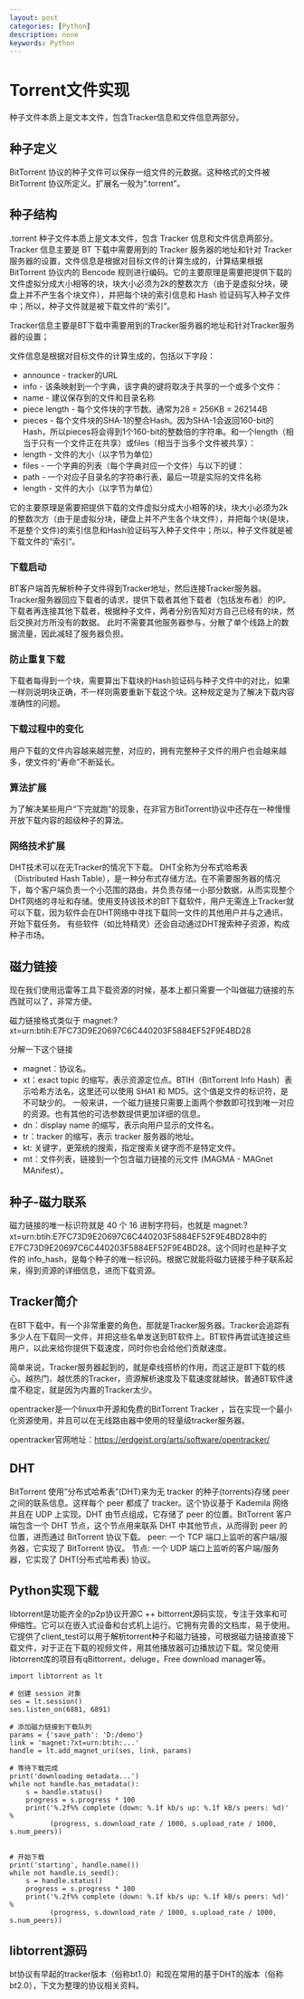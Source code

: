```yaml
---
layout: post
categories: [Python]
description: none
keywords: Python
---
```

# Torrent文件实现
种子文件本质上是文本文件，包含Tracker信息和文件信息两部分。

## 种子定义
BitTorrent 协议的种子文件可以保存一组文件的元数据。这种格式的文件被 BitTorrent 协议所定义。扩展名一般为“.torrent”。

## 种子结构
.torrent 种子文件本质上是文本文件，包含 Tracker 信息和文件信息两部分。Tracker 信息主要是 BT 下载中需要用到的 Tracker 服务器的地址和针对 Tracker 服务器的设置，文件信息是根据对目标文件的计算生成的，计算结果根据 BitTorrent 协议内的 Bencode 规则进行编码。它的主要原理是需要把提供下载的文件虚拟分成大小相等的块，块大小必须为2k的整数次方（由于是虚拟分块，硬盘上并不产生各个块文件），并把每个块的索引信息和 Hash 验证码写入种子文件中；所以，种子文件就是被下载文件的“索引”。

Tracker信息主要是BT下载中需要用到的Tracker服务器的地址和针对Tracker服务器的设置；

文件信息是根据对目标文件的计算生成的，包括以下字段：
- announce - tracker的URL
- info - 该条映射到一个字典，该字典的键将取决于共享的一个或多个文件：
- name - 建议保存到的文件和目录名称
- piece length - 每个文件块的字节数。通常为28 = 256KB = 262144B
- pieces - 每个文件块的SHA-1的整合Hash。因为SHA-1会返回160-bit的Hash，所以pieces将会得到1个160-bit的整数倍的字符串。和一个length（相当于只有一个文件正在共享）或files（相当于当多个文件被共享）：
- length - 文件的大小（以字节为单位）
- files - 一个字典的列表（每个字典对应一个文件）与以下的键：
- path - 一个对应子目录名的字符串行表，最后一项是实际的文件名称
- length - 文件的大小（以字节为单位）

它的主要原理是需要把提供下载的文件虚拟分成大小相等的块，块大小必须为2k的整数次方（由于是虚拟分块，硬盘上并不产生各个块文件），并把每个块(是块，不是整个文件)的索引信息和Hash验证码写入种子文件中；所以，种子文件就是被下载文件的“索引”。

### 下载启动
BT客户端首先解析种子文件得到Tracker地址，然后连接Tracker服务器。
Tracker服务器回应下载者的请求，提供下载者其他下载者（包括发布者）的IP。下载者再连接其他下载者，根据种子文件，两者分别告知对方自己已经有的块，然后交换对方所没有的数据。
此时不需要其他服务器参与，分散了单个线路上的数据流量，因此减轻了服务器负担。

### 防止重复下载
下载者每得到一个块，需要算出下载块的Hash验证码与种子文件中的对比，如果一样则说明块正确，不一样则需要重新下载这个块。这种规定是为了解决下载内容准确性的问题。

### 下载过程中的变化
用户下载的文件内容越来越完整，对应的，拥有完整种子文件的用户也会越来越多，使文件的“寿命”不断延长。

### 算法扩展
为了解决某些用户“下完就跑”的现象，在非官方BitTorrent协议中还存在一种慢慢开放下载内容的超级种子的算法。

### 网络技术扩展
DHT技术可以在无Tracker的情况下下载。
DHT全称为分布式哈希表（Distributed Hash Table），是一种分布式存储方法。在不需要服务器的情况下，每个客户端负责一个小范围的路由，并负责存储一小部分数据，从而实现整个DHT网络的寻址和存储。使用支持该技术的BT下载软件，用户无需连上Tracker就可以下载，因为软件会在DHT网络中寻找下载同一文件的其他用户并与之通讯，开始下载任务。
有些软件（如比特精灵）还会自动通过DHT搜索种子资源，构成种子市场。

## 磁力链接
现在我们使用迅雷等工具下载资源的时候，基本上都只需要一个叫做磁力链接的东西就可以了，非常方便。

磁力链接格式类似于 magnet:?xt=urn:btih:E7FC73D9E20697C6C440203F5884EF52F9E4BD28

分解一下这个链接
- magnet：协议名。 
- xt：exact topic 的缩写，表示资源定位点。BTIH（BitTorrent Info Hash）表示哈希方法名，这里还可以使用 SHA1 和 MD5。这个值是文件的标识符，是不可缺少的。
一般来讲，一个磁力链接只需要上面两个参数即可找到唯一对应的资源。也有其他的可选参数提供更加详细的信息。
- dn：display name 的缩写，表示向用户显示的文件名。
- tr：tracker 的缩写，表示 tracker 服务器的地址。
- kt: 关键字，更笼统的搜索，指定搜索关键字而不是特定文件。
- mt：文件列表，链接到一个包含磁力链接的元文件 (MAGMA - MAGnet MAnifest）。

## 种子-磁力联系
磁力链接的唯一标识符就是 40 个 16 进制字符码，也就是 magnet:?xt=urn:btih:E7FC73D9E20697C6C440203F5884EF52F9E4BD28中的 E7FC73D9E20697C6C440203F5884EF52F9E4BD28。这个同时也是种子文件的 info_hash，是每个种子的唯一标识码。根据它就能将磁力链接于种子联系起来，得到资源的详细信息，进而下载资源。

## Tracker简介

在BT下载中，有一个非常重要的角色，那就是Tracker服务器。Tracker会追踪有多少人在下载同一文件，并把这些名单发送到BT软件上。BT软件再尝试连接这些用户，以此来给你提供下载速度，同时你也会给他们贡献速度。

简单来说，Tracker服务器起到的，就是牵线搭桥的作用，而这正是BT下载的核心。越热门、越优质的Tracker，资源解析速度及下载速度就越快。普通BT软件速度不稳定，就是因为内置的Tracker太少。

opentracker是一个linux中开源和免费的BitTorrent Tracker ，旨在实现一个最小化资源使用，并且可以在无线路由器中使用的轻量级tracker服务器。

opentracker官网地址：https://erdgeist.org/arts/software/opentracker/

## DHT
BitTorrent 使用”分布式哈希表”(DHT)来为无 tracker 的种子(torrents)存储 peer 之间的联系信息。这样每个 peer 都成了 tracker。这个协议基于 Kademila 网络并且在 UDP 上实现。DHT 由节点组成，它存储了 peer 的位置。BitTorrent 客户端包含一个 DHT 节点，这个节点用来联系 DHT 中其他节点，从而得到 peer 的位置，进而通过 BitTorrent 协议下载。
peer: 一个 TCP 端口上监听的客户端/服务器，它实现了 BitTorrent 协议。
节点: 一个 UDP 端口上监听的客户端/服务器，它实现了 DHT(分布式哈希表) 协议。

## Python实现下载
libtorrent是功能齐全的p2p协议开源C ++ bittorrent源码实现，专注于效率和可伸缩性。它可以在嵌入式设备和台式机上运行。它拥有完善的文档库，易于使用。 它提供了client_test可以用于解析torrent种子和磁力链接，可根据磁力链接直接下载文件，对于正在下载的视频文件，用其他播放器可边播放边下载。常见使用libtorrent库的项目有qBittorrent，deluge，Free download manager等。
```
import libtorrent as lt

# 创建 session 对象
ses = lt.session()
ses.listen_on(6881, 6891)

# 添加磁力链接到下载队列
params = {'save_path': 'D:/demo'}
link = 'magnet:?xt=urn:btih:...'
handle = lt.add_magnet_uri(ses, link, params)

# 等待下载完成
print('downloading metadata...')
while not handle.has_metadata():
    s = handle.status()
    progress = s.progress * 100
    print('%.2f%% complete (down: %.1f kb/s up: %.1f kB/s peers: %d)' %
          (progress, s.download_rate / 1000, s.upload_rate / 1000, s.num_peers))


# 开始下载
print('starting', handle.name())
while not handle.is_seed():
    s = handle.status()
    progress = s.progress * 100
    print('%.2f%% complete (down: %.1f kb/s up: %.1f kB/s peers: %d)' %
          (progress, s.download_rate / 1000, s.upload_rate / 1000, s.num_peers))
```

## libtorrent源码
bt协议有早起的tracker版本（俗称bt1.0）和现在常用的基于DHT的版本（俗称bt2.0），下文为整理的协议相关资料。









